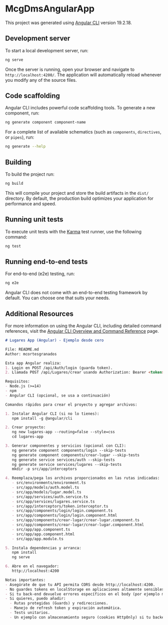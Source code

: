 # McgDmsAngularApp

This project was generated using [Angular CLI](https://github.com/angular/angular-cli) version 19.2.18.

## Development server

To start a local development server, run:

```bash
ng serve
```

Once the server is running, open your browser and navigate to `http://localhost:4200/`. The application will automatically reload whenever you modify any of the source files.

## Code scaffolding

Angular CLI includes powerful code scaffolding tools. To generate a new component, run:

```bash
ng generate component component-name
```

For a complete list of available schematics (such as `components`, `directives`, or `pipes`), run:

```bash
ng generate --help
```

## Building

To build the project run:

```bash
ng build
```

This will compile your project and store the build artifacts in the `dist/` directory. By default, the production build optimizes your application for performance and speed.

## Running unit tests

To execute unit tests with the [Karma](https://karma-runner.github.io) test runner, use the following command:

```bash
ng test
```

## Running end-to-end tests

For end-to-end (e2e) testing, run:

```bash
ng e2e
```

Angular CLI does not come with an end-to-end testing framework by default. You can choose one that suits your needs.

## Additional Resources

For more information on using the Angular CLI, including detailed command references, visit the [Angular CLI Overview and Command Reference](https://angular.dev/tools/cli) page.

```markdown
# Lugares App (Angular) - Ejemplo desde cero

File: README.md
Author: mcortesgranados

Esta app Angular realiza:
1. Login en POST /api/Auth/login (guarda token).
2. Llamada POST /api/Lugares/crear usando Authorization: Bearer <token>.

Requisitos:
- Node.js (>=14)
- npm
- Angular CLI (opcional, se usa a continuación)

Comandos rápidos para crear el proyecto y agregar archivos:

1. Instalar Angular CLI (si no lo tienes):
   npm install -g @angular/cli

2. Crear proyecto:
   ng new lugares-app --routing=false --style=css
   cd lugares-app

3. Generar componentes y servicios (opcional con CLI):
   ng generate component components/login --skip-tests
   ng generate component components/crear-lugar --skip-tests
   ng generate service services/auth --skip-tests
   ng generate service services/lugares --skip-tests
   mkdir -p src/app/interceptors

4. Reemplaza/pega los archivos proporcionados en las rutas indicadas:
   - src/environments/environment.ts
   - src/app/models/auth.model.ts
   - src/app/models/lugar.model.ts
   - src/app/services/auth.service.ts
   - src/app/services/lugares.service.ts
   - src/app/interceptors/token.interceptor.ts
   - src/app/components/login/login.component.ts
   - src/app/components/login/login.component.html
   - src/app/components/crear-lugar/crear-lugar.component.ts
   - src/app/components/crear-lugar/crear-lugar.component.html
   - src/app/app.component.ts
   - src/app/app.component.html
   - src/app/app.module.ts

5. Instala dependencias y arranca:
   npm install
   ng serve

6. Abre en el navegador:
   http://localhost:4200

Notas importantes:
- Asegúrate de que tu API permita CORS desde http://localhost:4200.
- No guardes tokens en localStorage en aplicaciones altamente sensibles sin evaluar riesgos. Para mayor seguridad, considera cookies HttpOnly o un flujo con refresh tokens.
- Si tu back-end devuelve errores específicos en el body (por ejemplo message), puedes mejorar el manejo de errores para mostrarlos al usuario.
- Si quieres, puedo añadir:
  - Rutas protegidas (Guards) y redirecciones.
  - Manejo de refresh token y expiración automática.
  - Tests unitarios.
  - Un ejemplo con almacenamiento seguro (cookies HttpOnly) si tu backend lo soporta.
```
